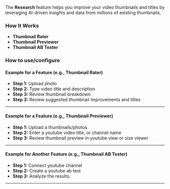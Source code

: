 The **Research** feature helps you improve your video thumbnails and titles by leveraging AI-driven insights and data from millions of existing thumbnails.

### How It Works

- **Thumbnail Rater**
- **Thumbnail Previewer**
- **Thumbnail AB Tester**

### How to use/configure

#### Example for a Feature (e.g., Thumbnail Rater)

- **Step 1:** Upload photo
- **Step 2:** Type video title and description
- **Step 3:** Review thumbnail breakdown
- **Step 3:** Review suggested thumbnail improvements and titles

---

#### Example for a Feature (e.g., Thumbnail Previewer)

- **Step 1:** Upload a thumbnails/photos
- **Step 2:** Enter a youtube video title, or channel name
- **Step 3:** Review thumbnail preview in youtube view or size viewer

---

#### Example for Another Feature (e.g., Thumbnail AB Tester)

- **Step 1:** Connect youtube channel
- **Step 2:** Create a youtube ab test
- **Step 3:** Analyze the results.

---
